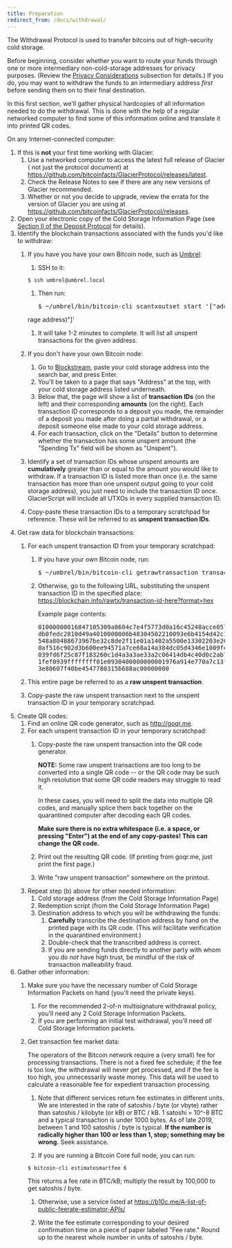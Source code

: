 ```yaml
---
title: Preparation
redirect_from: /docs/withdrawal/
---
```


The Withdrawal Protocol is used to transfer bitcoins out of high-security
cold storage.

Before beginning, consider whether you want to route your funds through one or
more intermediary non-cold-storage addresses for privacy purposes. (Review the
[Privacy Considerations](../../overview/overview/) subsection for details.) If you do, you may want to
withdraw the funds to an intermediary address *first* before sending them on to
their final destination.

In this first section, we'll gather physical hardcopies of all information
needed to do the withdrawal. This is done with the help of a regular networked
computer to find some of this information online and translate it into printed
QR codes.

On any Internet-connected computer:

1. If this is **not** your first time working with Glacier:
    1. Use a networked computer to access the latest full release of Glacier (
    not just the protocol document) at <https://github.com/bitcoinfacts/GlacierProtocol/releases/latest>.
    1. Check the Release Notes to see if there are any new versions of Glacier recommended.
    1. Whether or not you decide to upgrade, review the errata for the version
    of Glacier you are using at <https://github.com/bitcoinfacts/GlacierProtocol/releases>.
2. Open your electronic copy of the
<span class="warning">Cold Storage Information Page</span>
(see [Section II of the Deposit Protocol](../../deposit/transfer-to-paper/) for details).
1. Identify the blockchain transactions associated with the funds you'd like
to withdraw:
    1. If you have you have your own Bitcoin node, such as [Umbrel](https://getumbrel.com/):  
        1. SSH to it:
        ```
        $ ssh umbrel@umbrel.local
        ```

        1. Then run:  
            <pre>$ ~/umbrel/bin/bitcoin-cli scantxoutset start '["addr(<span class="warning">cold sto
        rage address</span>)"]'</pre>

        1. It will take 1-2 minutes to complete. It will list all unspent transactions for the given address.
    1. If you don't have your own Bitcoin node:
        1. Go to [Blockstream](https://blockstream.info/), paste your
        <span class="warning">cold storage address</span> into the search bar,
        and press Enter.
        1. You'll be taken to a page that says "Address" at the top, with
        your <span class="warning">cold storage address</span> listed underneath.
        1. Below that, the page will show a list of
        **<span class="warning">transaction IDs</span>**
        (on the left) and their corresponding **amounts** (on the right).
        Each <span class="warning">transaction ID</span> corresponds to a deposit
        you made, the remainder of a deposit you made after doing a partial
        withdrawal, or a deposit someone else made to your cold storage address.
        1. For each transaction, click on the "Details" button to determine whether
        the transaction has some unspent amount (the "Spending Tx" field will be shown as "Unspent").
    2. Identify a set of <span class="warning">transaction IDs</span> whose unspent amounts are **cumulatively**
    greater than or equal to the amount you would like to withdraw.
    If a transaction ID is listed more than once (i.e. the same transaction
    has more than one unspent output going to your cold storage address), you
    just need to include the transaction ID once. GlacierScript will include
    all UTXOs in every supplied transaction ID.
    1. Copy-paste these <span class="warning">transaction IDs</span> to a temporary scratchpad for
    reference. These will be referred to as **<span class="warning">unspent transaction IDs</span>**.
1. Get raw data for blockchain transactions:
    1. For each <span class="warning">unspent transaction ID</span> from your
    temporary scratchpad:
        1. If you have your own Bitcoin node, run:
            <pre>$ ~/umbrel/bin/bitcoin-cli getrawtransaction <span class="primary">transaction-id-here</span></pre>
        2. Otherwise, go to the following URL, substituting the unspent transaction ID in
        the specified place:
           [https://blockchain.info/rawtx/<span class="primary">transaction-id-here</span>?format=hex](https://blockchain.info/rawtx/transaction-id-here?format=hex)

           Example page contents:
           <pre><span class="warning">01000000016847105309a8604c7e4f5773d0a16c45248acce057dab62e
           db0fedc2810d49a4010000006b48304502210093e6b4154d42c1bba27c
           548a80488673967be32c8de2f11e01a1402a5500e13302203e20874e5d
           0af516c902d3b600ee94571a7ce68a14a384dc05d4346e1009fe000121
           039fd6f25c87f183260c1d4a3a3ae33a2c06414db4c40d0c2ab76a7192
           1fef0939ffffffff01e0930400000000001976a914e770a7c13f977478
           3e80607f40be4547780315b688ac00000000</span></pre>

   1. This entire page be referred to as a
   **<span class="warning">raw unspent transaction</span>**.
   1. Copy-paste the <span class="warning">raw unspent transaction</span>
   next to the unspent <span class="warning">transaction ID</span> in
   your temporary scratchpad.
2. Create QR codes:
    1. Find an online QR code generator, such as <http://goqr.me>.
    2. For each unspent <span class="warning">transaction ID</span> in your
    temporary scratchpad:
        1. Copy-paste the <span class="warning">raw unspent transaction</span>
        into the QR code generator.

            **NOTE:**  Some raw unspent transactions are too long to be converted
            into a single QR code -- or the QR code may be such high resolution
            that some QR code readers may struggle to read it.

            In these cases, you will need to split the data into multiple QR
            codes, and manually splice them back together on the quarantined
            computer after decoding each QR codes.

            **Make sure there is no extra
            whitespace (i.e. a space, or pressing "Enter") at the end of any
            copy-pastes! This can change the QR code.**

        1. Print out the resulting <span class="warning"> QR code</span>. (If
          printing from goqr.me, just print the first page.)
        2. Write "raw unspent transaction" somewhere on the printout.
    1. Repeat step (b) above for other needed information:
        1. <span class="warning">Cold storage address</span> (from the <span class="warning">Cold Storage Information Page</span>)
        2. Redemption script (from the <span class="warning">Cold Storage Information Page</span>)
        3. <span class="warning">Destination address</span> to which you will be withdrawing the funds:
            1. **Carefully** transcribe the destination address by hand on the printed page with its QR code. (This will facilitate verification in the quarantined environment.)
            2. Double-check that the transcribed address is correct.
            3. If you are sending funds directly to another party with whom you do *not* have high trust, be mindful of the risk of transaction malleability fraud.
3. Gather other information:
    1. Make sure you have the necessary number of <span class="danger">Cold Storage Information Packets</span> on hand (you'll need the private keys).
        1. For the recommended 2-of-n multisignature withdrawal policy,
        you'll need any 2
        <span class="danger">Cold Storage Information Packets</span>.
        1. If you are performing an initial test withdrawal, you'll need *all*
        <span class="danger">Cold Storage Information packets</span>.
    2. Get transaction fee market data:

        The operators of the Bitcoin network require a (very small) fee for
        processing transactions. There is not a fixed fee schedule; if the fee
        is too low, the withdrawal will never get processed, and if the fee is
        too high, you unnecessarily waste money. This data will be used to
        calculate a reasonable fee for expedient transaction processing.

        1. Note that different services return fee estimates in different units.
        We are interested in the rate of satoshis / byte (or vbyte) rather than
        satoshis / kilobyte (or kB) or BTC / kB.
        1 satoshi = 10^-8 BTC and a typical transaction is under 1000 bytes.
        As of late 2019, between 1 and 100 satoshis / byte is typical. **If the number is
        radically higher than 100 or less than 1, stop; something may be wrong.** Seek assistance.

        1. If you are running a Bitcoin Core full node, you can run:
        ```
        $ bitcoin-cli estimatesmartfee 6
        ```
        This returns a fee rate in BTC/kB; multiply the result by 100,000 to get satoshis / byte.

        1. Otherwise, use a service listed at <https://b10c.me/A-list-of-public-feerate-estimator-APIs/>

        2. Write the fee estimate corresponding to your desired confirmation time on a piece of paper
        labeled "Fee rate." Round up to the nearest whole number in units of satoshis / byte.
